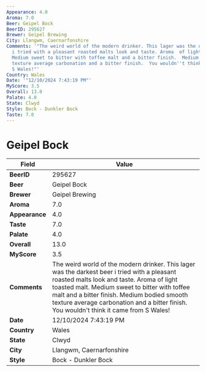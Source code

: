 ```yaml
---
Appearance: 4.0
Aroma: 7.0
Beer: Geipel Bock
BeerID: 295627
Brewer: Geipel Brewing
City: Llangwm, Caernarfonshire
Comments: '"The weird world of the modern drinker. This lager was the darkest beer
  i tried with a pleasant roasted malts look and taste. Aroma  of light toasted malt.
  Medium sweet to bitter with toffee malt and a bitter finish.  Medium bodied smooth
  texture average carbonation and a bitter finish.  You wouldn''t think it came from
  S Wales!"'
Country: Wales
Date: '"12/10/2024 7:43:19 PM"'
MyScore: 3.5
Overall: 13.0
Palate: 4.0
State: Clwyd
Style: Bock - Dunkler Bock
Taste: 7.0
---
```


# Geipel Bock

| Field         | Value |
|---------------|-------|
| **BeerID** | 295627 |
| **Beer** | Geipel Bock |
| **Brewer** | Geipel Brewing |
| **Aroma** | 7.0 |
| **Appearance** | 4.0 |
| **Taste** | 7.0 |
| **Palate** | 4.0 |
| **Overall** | 13.0 |
| **MyScore** | 3.5 |
| **Comments** | The weird world of the modern drinker. This lager was the darkest beer i tried with a pleasant roasted malts look and taste. Aroma  of light toasted malt. Medium sweet to bitter with toffee malt and a bitter finish.  Medium bodied smooth texture average carbonation and a bitter finish.  You wouldn't think it came from S Wales! |
| **Date** | 12/10/2024 7:43:19 PM |
| **Country** | Wales |
| **State** | Clwyd |
| **City** | Llangwm, Caernarfonshire |
| **Style** | Bock - Dunkler Bock |
